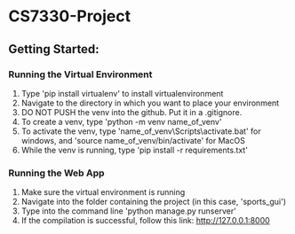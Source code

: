 # CS7330-Project

## Getting Started:
### Running the Virtual Environment
1. Type 'pip install virtualenv' to install virtualenvironment
2. Navigate to the directory in which you want to place your environment
3. DO NOT PUSH the venv into the github. Put it in a .gitignore.
4. To create a venv, type 'python -m venv name_of_venv'
5. To activate the venv, type 'name_of_venv\Scripts\activate.bat' for windows, and 'source name_of_venv/bin/activate' for MacOS
6. While the venv is running, type 'pip install -r requirements.txt'

### Running the Web App
1. Make sure the virtual environment is running
2. Navigate into the folder containing the project (in this case, 'sports_gui')
3. Type into the command line 'python manage.py runserver'
4. If the compilation is successful, follow this link: http://127.0.0.1:8000